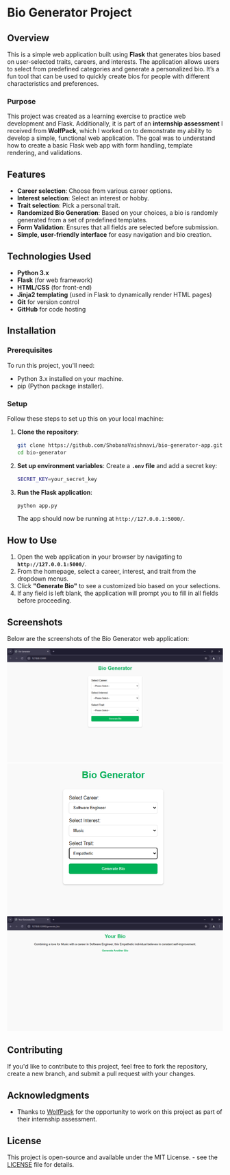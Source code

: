# Bio Generator Project

## Overview

This is a simple web application built using **Flask** that generates bios based on user-selected traits, careers, and interests. The application allows users to select from predefined categories and generate a personalized bio. It’s a fun tool that can be used to quickly create bios for people with different characteristics and preferences.

### Purpose

This project was created as a learning exercise to practice web development and Flask. Additionally, it is part of an **internship assessment** I received from **WolfPack**, which I worked on to demonstrate my ability to develop a simple, functional web application. The goal was to understand how to create a basic Flask web app with form handling, template rendering, and validations.

## Features

- **Career selection**: Choose from various career options.
- **Interest selection**: Select an interest or hobby.
- **Trait selection**: Pick a personal trait.
- **Randomized Bio Generation**: Based on your choices, a bio is randomly generated from a set of predefined templates.
- **Form Validation**: Ensures that all fields are selected before submission.
- **Simple, user-friendly interface** for easy navigation and bio creation.


## Technologies Used
- **Python 3.x**
- **Flask** (for web framework)
- **HTML/CSS** (for front-end)
- **Jinja2 templating** (used in Flask to dynamically render HTML pages)
- **Git** for version control
- **GitHub** for code hosting


## Installation

### Prerequisites
To run this project, you'll need:
- Python 3.x installed on your machine.
- pip (Python package installer).

### Setup
Follow these steps to set up this on your local machine:

1. **Clone the repository**:
    ```bash
    git clone https://github.com/ShobanaVaishnavi/bio-generator-app.git
    cd bio-generator
    ```

2. **Set up environment variables**:
    Create a **`.env` file** and add a secret key:
    ```bash
    SECRET_KEY=your_secret_key
    ```

3. **Run the Flask application**:
    ```bash
    python app.py
    ```

    The app should now be running at `http://127.0.0.1:5000/`.

## How to Use
1. Open the web application in your browser by navigating to **`http://127.0.0.1:5000/`**.
2. From the homepage, select a career, interest, and trait from the dropdown menus.
3. Click **"Generate Bio"** to see a customized bio based on your selections.
4. If any field is left blank, the application will prompt you to fill in all fields before proceeding.


## Screenshots
Below are the screenshots of the Bio Generator web application:

![Home Page](screenshots\home_page.png)
![Selected Page](screenshots\selected.png)
![Generated Bio Page](screenshots\result_page.png)

## Contributing
If you'd like to contribute to this project, feel free to fork the repository, create a new branch, and submit a pull request with your changes.

## Acknowledgments
- Thanks to [WolfPack](https://wolfpackdigi.com) for the opportunity to work on this project as part of their internship assessment.

## License
This project is open-source and available under the MIT License.  - see the [LICENSE](LICENSE) file for details.